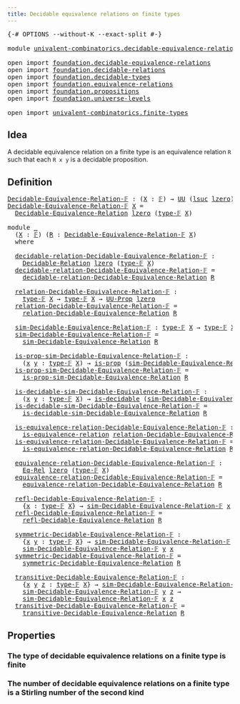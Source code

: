 ```yaml
---
title: Decidable equivalence relations on finite types
---
```


<pre class="Agda"><a id="73" class="Symbol">{-#</a> <a id="77" class="Keyword">OPTIONS</a> <a id="85" class="Pragma">--without-K</a> <a id="97" class="Pragma">--exact-split</a> <a id="111" class="Symbol">#-}</a>

<a id="116" class="Keyword">module</a> <a id="123" href="univalent-combinatorics.decidable-equivalence-relations.html" class="Module">univalent-combinatorics.decidable-equivalence-relations</a> <a id="179" class="Keyword">where</a>

<a id="186" class="Keyword">open</a> <a id="191" class="Keyword">import</a> <a id="198" href="foundation.decidable-equivalence-relations.html" class="Module">foundation.decidable-equivalence-relations</a>
<a id="241" class="Keyword">open</a> <a id="246" class="Keyword">import</a> <a id="253" href="foundation.decidable-relations.html" class="Module">foundation.decidable-relations</a>
<a id="284" class="Keyword">open</a> <a id="289" class="Keyword">import</a> <a id="296" href="foundation.decidable-types.html" class="Module">foundation.decidable-types</a>
<a id="323" class="Keyword">open</a> <a id="328" class="Keyword">import</a> <a id="335" href="foundation.equivalence-relations.html" class="Module">foundation.equivalence-relations</a>
<a id="368" class="Keyword">open</a> <a id="373" class="Keyword">import</a> <a id="380" href="foundation.propositions.html" class="Module">foundation.propositions</a>
<a id="404" class="Keyword">open</a> <a id="409" class="Keyword">import</a> <a id="416" href="foundation.universe-levels.html" class="Module">foundation.universe-levels</a>

<a id="444" class="Keyword">open</a> <a id="449" class="Keyword">import</a> <a id="456" href="univalent-combinatorics.finite-types.html" class="Module">univalent-combinatorics.finite-types</a>
</pre>
## Idea

A decidable equivalence relation on a finite type is an equivalence relation `R` such that each `R x y` is a decidable proposition.

## Definition

<pre class="Agda"><a id="Decidable-Equivalence-Relation-𝔽"></a><a id="663" href="univalent-combinatorics.decidable-equivalence-relations.html#663" class="Function">Decidable-Equivalence-Relation-𝔽</a> <a id="696" class="Symbol">:</a> <a id="698" class="Symbol">(</a><a id="699" href="univalent-combinatorics.decidable-equivalence-relations.html#699" class="Bound">X</a> <a id="701" class="Symbol">:</a> <a id="703" href="univalent-combinatorics.finite-types.html#4635" class="Function">𝔽</a><a id="704" class="Symbol">)</a> <a id="706" class="Symbol">→</a> <a id="708" href="foundation-core.universe-levels.html#235" class="Primitive">UU</a> <a id="711" class="Symbol">(</a><a id="712" href="Agda.Primitive.html#780" class="Primitive">lsuc</a> <a id="717" href="Agda.Primitive.html#764" class="Primitive">lzero</a><a id="722" class="Symbol">)</a>
<a id="724" href="univalent-combinatorics.decidable-equivalence-relations.html#663" class="Function">Decidable-Equivalence-Relation-𝔽</a> <a id="757" href="univalent-combinatorics.decidable-equivalence-relations.html#757" class="Bound">X</a> <a id="759" class="Symbol">=</a>
  <a id="763" href="foundation.decidable-equivalence-relations.html#1577" class="Function">Decidable-Equivalence-Relation</a> <a id="794" href="Agda.Primitive.html#764" class="Primitive">lzero</a> <a id="800" class="Symbol">(</a><a id="801" href="univalent-combinatorics.finite-types.html#4683" class="Function">type-𝔽</a> <a id="808" href="univalent-combinatorics.decidable-equivalence-relations.html#757" class="Bound">X</a><a id="809" class="Symbol">)</a>

<a id="812" class="Keyword">module</a> <a id="819" href="univalent-combinatorics.decidable-equivalence-relations.html#819" class="Module">_</a>
  <a id="823" class="Symbol">(</a><a id="824" href="univalent-combinatorics.decidable-equivalence-relations.html#824" class="Bound">X</a> <a id="826" class="Symbol">:</a> <a id="828" href="univalent-combinatorics.finite-types.html#4635" class="Function">𝔽</a><a id="829" class="Symbol">)</a> <a id="831" class="Symbol">(</a><a id="832" href="univalent-combinatorics.decidable-equivalence-relations.html#832" class="Bound">R</a> <a id="834" class="Symbol">:</a> <a id="836" href="univalent-combinatorics.decidable-equivalence-relations.html#663" class="Function">Decidable-Equivalence-Relation-𝔽</a> <a id="869" href="univalent-combinatorics.decidable-equivalence-relations.html#824" class="Bound">X</a><a id="870" class="Symbol">)</a>
  <a id="874" class="Keyword">where</a>

  <a id="883" href="univalent-combinatorics.decidable-equivalence-relations.html#883" class="Function">decidable-relation-Decidable-Equivalence-Relation-𝔽</a> <a id="935" class="Symbol">:</a>
    <a id="941" href="foundation.decidable-relations.html#485" class="Function">Decidable-Relation</a> <a id="960" href="Agda.Primitive.html#764" class="Primitive">lzero</a> <a id="966" class="Symbol">(</a><a id="967" href="univalent-combinatorics.finite-types.html#4683" class="Function">type-𝔽</a> <a id="974" href="univalent-combinatorics.decidable-equivalence-relations.html#824" class="Bound">X</a><a id="975" class="Symbol">)</a>
  <a id="979" href="univalent-combinatorics.decidable-equivalence-relations.html#883" class="Function">decidable-relation-Decidable-Equivalence-Relation-𝔽</a> <a id="1031" class="Symbol">=</a>
    <a id="1037" href="foundation.decidable-equivalence-relations.html#1897" class="Function">decidable-relation-Decidable-Equivalence-Relation</a> <a id="1087" href="univalent-combinatorics.decidable-equivalence-relations.html#832" class="Bound">R</a>

  <a id="1092" href="univalent-combinatorics.decidable-equivalence-relations.html#1092" class="Function">relation-Decidable-Equivalence-Relation-𝔽</a> <a id="1134" class="Symbol">:</a>
    <a id="1140" href="univalent-combinatorics.finite-types.html#4683" class="Function">type-𝔽</a> <a id="1147" href="univalent-combinatorics.decidable-equivalence-relations.html#824" class="Bound">X</a> <a id="1149" class="Symbol">→</a> <a id="1151" href="univalent-combinatorics.finite-types.html#4683" class="Function">type-𝔽</a> <a id="1158" href="univalent-combinatorics.decidable-equivalence-relations.html#824" class="Bound">X</a> <a id="1160" class="Symbol">→</a> <a id="1162" href="foundation-core.propositions.html#1393" class="Function">UU-Prop</a> <a id="1170" href="Agda.Primitive.html#764" class="Primitive">lzero</a>
  <a id="1178" href="univalent-combinatorics.decidable-equivalence-relations.html#1092" class="Function">relation-Decidable-Equivalence-Relation-𝔽</a> <a id="1220" class="Symbol">=</a>
    <a id="1226" href="foundation.decidable-equivalence-relations.html#2040" class="Function">relation-Decidable-Equivalence-Relation</a> <a id="1266" href="univalent-combinatorics.decidable-equivalence-relations.html#832" class="Bound">R</a>

  <a id="1271" href="univalent-combinatorics.decidable-equivalence-relations.html#1271" class="Function">sim-Decidable-Equivalence-Relation-𝔽</a> <a id="1308" class="Symbol">:</a> <a id="1310" href="univalent-combinatorics.finite-types.html#4683" class="Function">type-𝔽</a> <a id="1317" href="univalent-combinatorics.decidable-equivalence-relations.html#824" class="Bound">X</a> <a id="1319" class="Symbol">→</a> <a id="1321" href="univalent-combinatorics.finite-types.html#4683" class="Function">type-𝔽</a> <a id="1328" href="univalent-combinatorics.decidable-equivalence-relations.html#824" class="Bound">X</a> <a id="1330" class="Symbol">→</a> <a id="1332" href="foundation-core.universe-levels.html#235" class="Primitive">UU</a> <a id="1335" href="Agda.Primitive.html#764" class="Primitive">lzero</a>
  <a id="1343" href="univalent-combinatorics.decidable-equivalence-relations.html#1271" class="Function">sim-Decidable-Equivalence-Relation-𝔽</a> <a id="1380" class="Symbol">=</a>
    <a id="1386" href="foundation.decidable-equivalence-relations.html#2236" class="Function">sim-Decidable-Equivalence-Relation</a> <a id="1421" href="univalent-combinatorics.decidable-equivalence-relations.html#832" class="Bound">R</a>

  <a id="1426" href="univalent-combinatorics.decidable-equivalence-relations.html#1426" class="Function">is-prop-sim-Decidable-Equivalence-Relation-𝔽</a> <a id="1471" class="Symbol">:</a>
    <a id="1477" class="Symbol">(</a><a id="1478" href="univalent-combinatorics.decidable-equivalence-relations.html#1478" class="Bound">x</a> <a id="1480" href="univalent-combinatorics.decidable-equivalence-relations.html#1480" class="Bound">y</a> <a id="1482" class="Symbol">:</a> <a id="1484" href="univalent-combinatorics.finite-types.html#4683" class="Function">type-𝔽</a> <a id="1491" href="univalent-combinatorics.decidable-equivalence-relations.html#824" class="Bound">X</a><a id="1492" class="Symbol">)</a> <a id="1494" class="Symbol">→</a> <a id="1496" href="foundation-core.propositions.html#1309" class="Function">is-prop</a> <a id="1504" class="Symbol">(</a><a id="1505" href="univalent-combinatorics.decidable-equivalence-relations.html#1271" class="Function">sim-Decidable-Equivalence-Relation-𝔽</a> <a id="1542" href="univalent-combinatorics.decidable-equivalence-relations.html#1478" class="Bound">x</a> <a id="1544" href="univalent-combinatorics.decidable-equivalence-relations.html#1480" class="Bound">y</a><a id="1545" class="Symbol">)</a>
  <a id="1549" href="univalent-combinatorics.decidable-equivalence-relations.html#1426" class="Function">is-prop-sim-Decidable-Equivalence-Relation-𝔽</a> <a id="1594" class="Symbol">=</a>
    <a id="1600" href="foundation.decidable-equivalence-relations.html#2407" class="Function">is-prop-sim-Decidable-Equivalence-Relation</a> <a id="1643" href="univalent-combinatorics.decidable-equivalence-relations.html#832" class="Bound">R</a>

  <a id="1648" href="univalent-combinatorics.decidable-equivalence-relations.html#1648" class="Function">is-decidable-sim-Decidable-Equivalence-Relation-𝔽</a> <a id="1698" class="Symbol">:</a>
    <a id="1704" class="Symbol">(</a><a id="1705" href="univalent-combinatorics.decidable-equivalence-relations.html#1705" class="Bound">x</a> <a id="1707" href="univalent-combinatorics.decidable-equivalence-relations.html#1707" class="Bound">y</a> <a id="1709" class="Symbol">:</a> <a id="1711" href="univalent-combinatorics.finite-types.html#4683" class="Function">type-𝔽</a> <a id="1718" href="univalent-combinatorics.decidable-equivalence-relations.html#824" class="Bound">X</a><a id="1719" class="Symbol">)</a> <a id="1721" class="Symbol">→</a> <a id="1723" href="foundation.decidable-types.html#1918" class="Function">is-decidable</a> <a id="1736" class="Symbol">(</a><a id="1737" href="univalent-combinatorics.decidable-equivalence-relations.html#1271" class="Function">sim-Decidable-Equivalence-Relation-𝔽</a> <a id="1774" href="univalent-combinatorics.decidable-equivalence-relations.html#1705" class="Bound">x</a> <a id="1776" href="univalent-combinatorics.decidable-equivalence-relations.html#1707" class="Bound">y</a><a id="1777" class="Symbol">)</a>
  <a id="1781" href="univalent-combinatorics.decidable-equivalence-relations.html#1648" class="Function">is-decidable-sim-Decidable-Equivalence-Relation-𝔽</a> <a id="1831" class="Symbol">=</a>
    <a id="1837" href="foundation.decidable-equivalence-relations.html#2659" class="Function">is-decidable-sim-Decidable-Equivalence-Relation</a> <a id="1885" href="univalent-combinatorics.decidable-equivalence-relations.html#832" class="Bound">R</a>

  <a id="1890" href="univalent-combinatorics.decidable-equivalence-relations.html#1890" class="Function">is-equivalence-relation-Decidable-Equivalence-Relation-𝔽</a> <a id="1947" class="Symbol">:</a>
    <a id="1953" href="foundation.equivalence-relations.html#764" class="Function">is-equivalence-relation</a> <a id="1977" href="univalent-combinatorics.decidable-equivalence-relations.html#1092" class="Function">relation-Decidable-Equivalence-Relation-𝔽</a>
  <a id="2021" href="univalent-combinatorics.decidable-equivalence-relations.html#1890" class="Function">is-equivalence-relation-Decidable-Equivalence-Relation-𝔽</a> <a id="2078" class="Symbol">=</a>
    <a id="2084" href="foundation.decidable-equivalence-relations.html#2931" class="Function">is-equivalence-relation-Decidable-Equivalence-Relation</a> <a id="2139" href="univalent-combinatorics.decidable-equivalence-relations.html#832" class="Bound">R</a>

  <a id="2144" href="univalent-combinatorics.decidable-equivalence-relations.html#2144" class="Function">equivalence-relation-Decidable-Equivalence-Relation-𝔽</a> <a id="2198" class="Symbol">:</a>
    <a id="2204" href="foundation.equivalence-relations.html#970" class="Function">Eq-Rel</a> <a id="2211" href="Agda.Primitive.html#764" class="Primitive">lzero</a> <a id="2217" class="Symbol">(</a><a id="2218" href="univalent-combinatorics.finite-types.html#4683" class="Function">type-𝔽</a> <a id="2225" href="univalent-combinatorics.decidable-equivalence-relations.html#824" class="Bound">X</a><a id="2226" class="Symbol">)</a>
  <a id="2230" href="univalent-combinatorics.decidable-equivalence-relations.html#2144" class="Function">equivalence-relation-Decidable-Equivalence-Relation-𝔽</a> <a id="2284" class="Symbol">=</a>
    <a id="2290" href="foundation.decidable-equivalence-relations.html#3124" class="Function">equivalence-relation-Decidable-Equivalence-Relation</a> <a id="2342" href="univalent-combinatorics.decidable-equivalence-relations.html#832" class="Bound">R</a>

  <a id="2347" href="univalent-combinatorics.decidable-equivalence-relations.html#2347" class="Function">refl-Decidable-Equivalence-Relation-𝔽</a> <a id="2385" class="Symbol">:</a>
    <a id="2391" class="Symbol">{</a><a id="2392" href="univalent-combinatorics.decidable-equivalence-relations.html#2392" class="Bound">x</a> <a id="2394" class="Symbol">:</a> <a id="2396" href="univalent-combinatorics.finite-types.html#4683" class="Function">type-𝔽</a> <a id="2403" href="univalent-combinatorics.decidable-equivalence-relations.html#824" class="Bound">X</a><a id="2404" class="Symbol">}</a> <a id="2406" class="Symbol">→</a> <a id="2408" href="univalent-combinatorics.decidable-equivalence-relations.html#1271" class="Function">sim-Decidable-Equivalence-Relation-𝔽</a> <a id="2445" href="univalent-combinatorics.decidable-equivalence-relations.html#2392" class="Bound">x</a> <a id="2447" href="univalent-combinatorics.decidable-equivalence-relations.html#2392" class="Bound">x</a>
  <a id="2451" href="univalent-combinatorics.decidable-equivalence-relations.html#2347" class="Function">refl-Decidable-Equivalence-Relation-𝔽</a> <a id="2489" class="Symbol">=</a>
    <a id="2495" href="foundation.decidable-equivalence-relations.html#3416" class="Function">refl-Decidable-Equivalence-Relation</a> <a id="2531" href="univalent-combinatorics.decidable-equivalence-relations.html#832" class="Bound">R</a>

  <a id="2536" href="univalent-combinatorics.decidable-equivalence-relations.html#2536" class="Function">symmetric-Decidable-Equivalence-Relation-𝔽</a> <a id="2579" class="Symbol">:</a>
    <a id="2585" class="Symbol">{</a><a id="2586" href="univalent-combinatorics.decidable-equivalence-relations.html#2586" class="Bound">x</a> <a id="2588" href="univalent-combinatorics.decidable-equivalence-relations.html#2588" class="Bound">y</a> <a id="2590" class="Symbol">:</a> <a id="2592" href="univalent-combinatorics.finite-types.html#4683" class="Function">type-𝔽</a> <a id="2599" href="univalent-combinatorics.decidable-equivalence-relations.html#824" class="Bound">X</a><a id="2600" class="Symbol">}</a> <a id="2602" class="Symbol">→</a> <a id="2604" href="univalent-combinatorics.decidable-equivalence-relations.html#1271" class="Function">sim-Decidable-Equivalence-Relation-𝔽</a> <a id="2641" href="univalent-combinatorics.decidable-equivalence-relations.html#2586" class="Bound">x</a> <a id="2643" href="univalent-combinatorics.decidable-equivalence-relations.html#2588" class="Bound">y</a> <a id="2645" class="Symbol">→</a>
    <a id="2651" href="univalent-combinatorics.decidable-equivalence-relations.html#1271" class="Function">sim-Decidable-Equivalence-Relation-𝔽</a> <a id="2688" href="univalent-combinatorics.decidable-equivalence-relations.html#2588" class="Bound">y</a> <a id="2690" href="univalent-combinatorics.decidable-equivalence-relations.html#2586" class="Bound">x</a>
  <a id="2694" href="univalent-combinatorics.decidable-equivalence-relations.html#2536" class="Function">symmetric-Decidable-Equivalence-Relation-𝔽</a> <a id="2737" class="Symbol">=</a>
    <a id="2743" href="foundation.decidable-equivalence-relations.html#3618" class="Function">symmetric-Decidable-Equivalence-Relation</a> <a id="2784" href="univalent-combinatorics.decidable-equivalence-relations.html#832" class="Bound">R</a>

  <a id="2789" href="univalent-combinatorics.decidable-equivalence-relations.html#2789" class="Function">transitive-Decidable-Equivalence-Relation-𝔽</a> <a id="2833" class="Symbol">:</a>
    <a id="2839" class="Symbol">{</a><a id="2840" href="univalent-combinatorics.decidable-equivalence-relations.html#2840" class="Bound">x</a> <a id="2842" href="univalent-combinatorics.decidable-equivalence-relations.html#2842" class="Bound">y</a> <a id="2844" href="univalent-combinatorics.decidable-equivalence-relations.html#2844" class="Bound">z</a> <a id="2846" class="Symbol">:</a> <a id="2848" href="univalent-combinatorics.finite-types.html#4683" class="Function">type-𝔽</a> <a id="2855" href="univalent-combinatorics.decidable-equivalence-relations.html#824" class="Bound">X</a><a id="2856" class="Symbol">}</a> <a id="2858" class="Symbol">→</a> <a id="2860" href="univalent-combinatorics.decidable-equivalence-relations.html#1271" class="Function">sim-Decidable-Equivalence-Relation-𝔽</a> <a id="2897" href="univalent-combinatorics.decidable-equivalence-relations.html#2840" class="Bound">x</a> <a id="2899" href="univalent-combinatorics.decidable-equivalence-relations.html#2842" class="Bound">y</a> <a id="2901" class="Symbol">→</a>
    <a id="2907" href="univalent-combinatorics.decidable-equivalence-relations.html#1271" class="Function">sim-Decidable-Equivalence-Relation-𝔽</a> <a id="2944" href="univalent-combinatorics.decidable-equivalence-relations.html#2842" class="Bound">y</a> <a id="2946" href="univalent-combinatorics.decidable-equivalence-relations.html#2844" class="Bound">z</a> <a id="2948" class="Symbol">→</a>
    <a id="2954" href="univalent-combinatorics.decidable-equivalence-relations.html#1271" class="Function">sim-Decidable-Equivalence-Relation-𝔽</a> <a id="2991" href="univalent-combinatorics.decidable-equivalence-relations.html#2840" class="Bound">x</a> <a id="2993" href="univalent-combinatorics.decidable-equivalence-relations.html#2844" class="Bound">z</a>
  <a id="2997" href="univalent-combinatorics.decidable-equivalence-relations.html#2789" class="Function">transitive-Decidable-Equivalence-Relation-𝔽</a> <a id="3041" class="Symbol">=</a>
    <a id="3047" href="foundation.decidable-equivalence-relations.html#4319" class="Function">transitive-Decidable-Equivalence-Relation</a> <a id="3089" href="univalent-combinatorics.decidable-equivalence-relations.html#832" class="Bound">R</a>
</pre>
## Properties

### The type of decidable equivalence relations on a finite type is finite

### The number of decidable equivalence relations on a finite type is a Stirling number of the second kind
